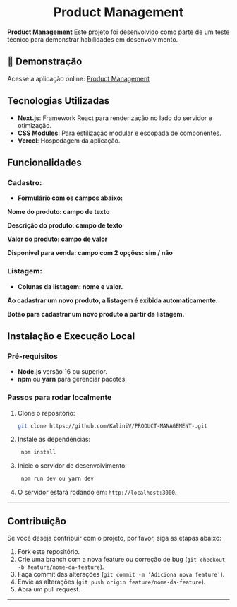 <div align="center">

# Product Management

</div>

**Product Management** Este projeto foi desenvolvido como parte de um teste técnico para demonstrar habilidades em desenvolvimento.

## 🌟 Demonstração

Acesse a aplicação online: [Product Management](https://product-management-alpha-three.vercel.app/)

## Tecnologias Utilizadas

- **Next.js**: Framework React para renderização no lado do servidor e otimização.
- **CSS Modules**: Para estilização modular e escopada de componentes.
- **Vercel**: Hospedagem da aplicação.

## Funcionalidades

### Cadastro:

- **Formulário com os campos abaixo:**

**Nome do produto: campo de texto**

**Descrição do produto: campo de texto**

**Valor do produto: campo de valor**

**Disponível para venda: campo com 2 opções: sim / não**

### Listagem:

- **Colunas da listagem: nome e valor.**

**Ao cadastrar um novo produto, a listagem é exibida automaticamente.**

**Botão para cadastrar um novo produto a partir da listagem.**

## Instalação e Execução Local

### Pré-requisitos

- **Node.js** versão 16 ou superior.
- **npm** ou **yarn** para gerenciar pacotes.

### Passos para rodar localmente

1. Clone o repositório:

   ```bash
   git clone https://github.com/KaliniV/PRODUCT-MANAGEMENT-.git

   ```

2. Instale as dependências:

   ```bash
    npm install
   ```

3. Inicie o servidor de desenvolvimento:

   ```bash
    npm run dev ou yarn dev
   ```

4. O servidor estará rodando em: `http://localhost:3000`.

---

## Contribuição

Se você deseja contribuir com o projeto, por favor, siga as etapas abaixo:

1.  Fork este repositório.
2.  Crie uma branch com a nova feature ou correção de bug (`git checkout -b feature/nome-da-feature`).
3.  Faça commit das alterações (`git commit -m 'Adiciona nova feature'`).
4.  Envie as alterações (`git push origin feature/nome-da-feature`).
5.  Abra um pull request.

---
